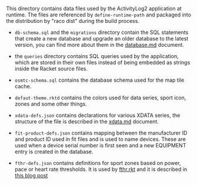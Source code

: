 This directory contains data files used by the ActivityLog2 application at
runtime.  The files are referenced by `define-runtime-path` and packaged into the distribution by "raco dist" during the build process.

* `db-schema.sql` and the `migrations` directory contain the SQL statements
  that create a new database and upgrade an older database to the latest
  version, you can find more about them in the
  [database.md](../docs/database.md) document.

* the `queries` directory contains SQL queries used by the application, which
  are stored in their own files instead of being embedded as strings inside
  the Racket source files.

* `osmtc-schema.sql` contains the database schema used for the map tile cache.

* `defaut-theme.rktd` contains the colors used for data series, sport icon,
  zones and some other things.

* `xdata-defs.json` contains declarations for various XDATA series, the
  structure of the file is described in the [xdata.md](../docs/xdata.md)
  document.

* `fit-product-defs.json` contains mapping between the manufacturer ID and
  product ID used in fit files and is used to name devices.  These are used
  when a device serial number is first seen and a new EQUIPMENT entry is
  created in the database.

* `fthr-defs.json` contains definitions for sport zones based on power, pace
  or heart rate thresholds.  It is used by [fthr.rkt](../rkt/models/fthr.rkt)
  and it is described in [this blog
  post](https://alex-hhh.github.io/2020/05/threshold-analysis-in-activitylog2.html)
